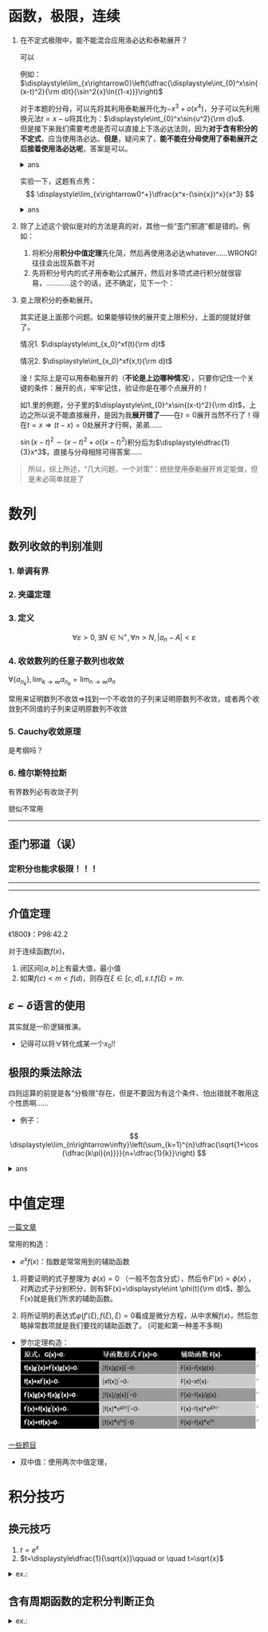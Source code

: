 # 函数，极限，连续
1. 在不定式极限中，能不能混合应用洛必达和泰勒展开？

    可以

    例如：$\displaystyle\lim_{x\rightarrow0}\left(\dfrac{\displaystyle\int_{0}^x\sin{(x-t)^2}{\rm d}t}{\sin^2{x}\ln{(1-x)}}\right)$
    
    对于本题的分母，可以先将其利用泰勒展开化为$-x^3+o(x^4)$，分子可以先利用换元法$t = x-u$将其化为：$\displaystyle\int_{0}^x\sin{u^2}{\rm d}u$.   
    但是接下来我们需要考虑是否可以直接上下洛必达法则，因为**对于含有积分的不定式**，应当使用洛必达。**但是**，疑问来了，**能不能在分母使用了泰勒展开之后接着使用洛必达呢**，答案是可以。

    <details>
    <summary>ans</summary>
    
    这样，原式化为$\displaystyle\lim_{x\rightarrow0}\left(-\dfrac{1}{3}\dfrac{\sin{x}^2}{x^2}\right)=-\dfrac{1}{3}.$
    
    </details>

    实验一下，这题有点秀：
    $$
    \displaystyle\lim_{x\rightarrow0^+}\dfrac{x^x-(\sin{x})^x}{x^3}
    $$
    <details>
    <summary>ans</summary>
    
    $\displaystyle\dfrac{1}{6}$
    
    </details>
2. 除了上述这个貌似是对的方法是真的对，其他一些“歪门邪道”都是错的。例如：
   1. 将积分用**积分中值定理**先化简，然后再使用洛必达whatever……WRONG!往往会出现系数不对
   2. 先将积分号内的式子用泰勒公式展开，然后对多项式进行积分就很容易，…………这个的话，还不确定，见下一个：
3. 变上限积分的泰勒展开。
   
   其实还是上面那个问题。如果能够较快的展开变上限积分，上面的提就好做了。

    情况1. $\displaystyle\int_{x_0}^xf(t){\rm d}t$

    情况2. $\displaystyle\int_{x_0}^xf(x,t){\rm d}t$

    淦！实际上是可以用泰勒展开的（**不论是上边哪种情况**），只要你记住一个关键的条件：展开的点，牢牢记住，验证你是在哪个点展开的！

    如1.里的例题，分子里的$\displaystyle\int_{0}^x\sin{(x-t)^2}{\rm d}t$，上边之所以说不能直接展开，是因为我**展开错了**——在$t=0$展开当然不行了！得在$t=x\Rightarrow(t-x)=0$处展开才行啊，弟弟……

    $\sin{(x-t)^2}\sim{}(x-t)^2+o((x-t)^2)$积分后为$\displaystyle\dfrac{1}{3}x^3$，直接与分母相除可得答案……

> 所以，综上所述，“几大问题，一个对策”：统统使用泰勒展开肯定能做，但是未必简单就是了

# 数列
## 数列收敛的判别准则
### 1. 单调有界
### 2. 夹逼定理
### 3. 定义
$$
\forall \varepsilon>0,\exists N\in{\mathbb{N}^+},\forall n>N,|a_n-A|<\varepsilon
$$
### 4. 收敛数列的任意子数列也收敛
$\forall \{a_{n_k}\}, \displaystyle\lim_{k\rightarrow\infty}a_{n_k}=\lim_{n\rightarrow\infty}a_n$

常用来证明数列不收敛$\Rightarrow$找到一个不收敛的子列来证明原数列不收敛，或者两个收敛到不同值的子列来证明原数列不收敛

### 5. Cauchy收敛原理
是考纲吗？

### 6. 维尔斯特拉斯
有界数列必有收敛子列

貌似不常用

---
## 歪门邪道（误）
### 定积分也能求极限！！！

---
---

## 介值定理
《1800》：P98:42.2

对于连续函数$f(x)$，
1. 闭区间$[a,b]$上有最大值，最小值
2. 如果$f(c)<m<f(d)$，则存在$\xi\in[c,d],s.t.f(\xi)=m$.

## $\varepsilon-\delta$语言的使用
其实就是一阶逻辑推演。

- 记得可以将$\forall$转化成某一个$x_0$!!

## 极限的乘法除法

四则运算的前提是各“分极限”存在，但是不要因为有这个条件、怕出错就不敢用这个性质啊……

- 例子：

$$
\displaystyle\lim_{n\rightarrow\infty}\left(\sum_{k=1}^{n}\dfrac{\sqrt{1+\cos{\dfrac{k\pi}{n}}}}{n+\dfrac{1}{k}}\right)
$$

<details>
<summary>ans</summary>

  本题要用夹逼定理和定积分求极限。

  缩小的时候只需将分母变成$n$即可。

  放大的时候，需要将分母换成$n+1$，但是就不能直接使用定积分求极限了。怎么办？

  $$
  \dfrac{1}{n+1}\Rightarrow\dfrac{1}{n}\dfrac{n}{n+1}
  $$
  利用乘法公式，$\dfrac{n}{n+1}$极限是1，而前者是有极限的，所以直接就解决了问题！

  所以不要忘了极限的 **分步计算**，或者四则运算

</details>

# 中值定理

[一篇文章][link]

常用的构造：
- $e^xf(x)$：指数是常常用到的辅助函数

1. 将要证明的式子整理为 $\phi(x)=0$ （一般不包含分式），然后令$F'(x)=\phi(x)$ ，对两边式子分别积分，则有$F(x)=\displaystyle\int \phi(t){\rm d}t$，那么F(x)就是我们所求的辅助函数。

2. 将所证明的表达式$\varphi(f'(\xi),f(\xi),\xi)=0$看成是微分方程，从中求解$f(x)$，然后忽略掉常数项就是我们要找的辅助函数了。
   (可能和第一种差不多啊)



- 罗尔定理构造：
![](2019-08-30-10-44-28.png)

[一些题目](https://zhuanlan.zhihu.com/p/68900103)

- 双中值：使用两次中值定理，

[link]:https://zhuanlan.zhihu.com/p/33271753

# 积分技巧

## 换元技巧
1. $t=e^{x}$
2. $t=\displaystyle\dfrac{1}{\sqrt{x}}\qquad or \quad t=\sqrt{x}$
<details>
<summary>ex.:</summary>

  $$
  \displaystyle\int\dfrac{1}{\sqrt{e^x-1}}{\rm d}x
  $$

</details>

## 含有周期函数的定积分判断正负
<details>
<summary>ex.:</summary>

  $\displaystyle\int_{0}^{\sqrt{2\pi}}\sin{x^2}{\rm d}x$

</details>